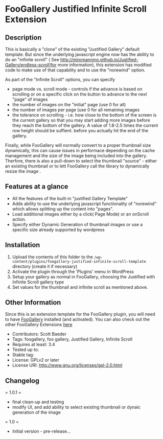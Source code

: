FooGallery Justified Infinite Scroll Extension 
==============================================
Description
-----------

This is basically a "clone" of the existing "Justified Gallery" default template. But since
the underlying javascript engine now has the ability to do an "infinite scroll" (
See http://miromannino.github.io/Justified-Gallery/endless-scroll]for more 
information), this extension has modified code to make use of that capability and to use the "norewind"
option.

As part of the "Infinite Scroll" options, you can specify 
* page mode vs. scroll mode - controls if the advance is based on scrolling or on a specific click on the button to advance to the next "page" of images
* the number of images on the "initial" page (use 0 for all)
* the number of images per page (use 0 for all remaining images
* the tolerance on scrolling - i.e. how close to the bottom of the screen is the current gallery so that you may start adding more images before they reach the bottom of the gallery.  A value of 1.8-2.5 times the current row height should be suffient.
before you actually hit the end of the gallery.

Finally, while FooGallery will normally convert to a proper thumbnail size dynamically, this can cause issues in performace depending on the cache management and the size of the image being included into the gallery.  Therfore, there is also a pull-down to select the thumbnail "source" - either an existing thumbnail or to lett FooGallery call the library to dynamically resize the image .

Features at a glance
--------------------

* All the features of the built-in "justified Gallery Template"
* Adds ability to use the underlying javascript functionality of "norewind" which allows splitting up the content into "pages".
* Load additional images either by a click( Page Mode) or an onScroll action.
* Specify either Dynamic Generation of thumbnail images or use a specific size already supported by wordpress

Installation
------------

1. Upload the contents of this folder to the `/wp-content/plugins/foogallery-justified-infinite-scroll-template` directory (create it if necessary)
1. Activate the plugin through the 'Plugins' menu in WordPress
1. Setup your gallery as normal in FooGallery, choosing the Justified with Infinite Scroll gallery type
1. Set values for the thumbnail and infinite scroll as mentioned above.

Other Information
-----------------
Since this is an extension template for the FooGallery plugin, you will need to have [FooGallery](http://wordpress.org/plugins/foogallery/) installed (and activated).
You can also check out the other FooGallery Extensions [here](http://foo.gallery/)

* Contributors: Scott Baeder
* Tags: foogallery, foo gallery, Justified Gallery, Infinite Scroll
* Requires at least: 3.4
* Tested up to: 
* Stable tag: 
* License: GPLv2 or later
* License URI: http://www.gnu.org/licenses/gpl-2.0.html

Changelog
---------

= 1.0.1 =
* final clean-up and testing
* modify UI, and add ability to select existing thumbnail or dynaic generation of the image

= 1.0 =
* Initial version - pre-release...
